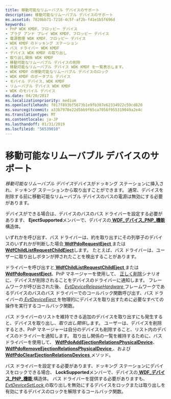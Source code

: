 ```yaml
---
title: 移動可能なリムーバブル デバイスのサポート
description: 移動可能なリムーバブル デバイスのサポート
ms.assetid: 7820bb71-7218-4c5f-af2b-f41e1b5f696d
keywords:
- PnP WDK KMDF、フロッピー デバイス
- プラグ アンド プレイ WDK KMDF、フロッピー デバイス
- 電源管理 WDK KMDF、フロッピー デバイス
- WDK KMDF のドッキング ステーション
- バス ドライバー WDK KMDF
- デバイス WDK KMDF の取り出し
- 取り出し関係 WDK KMDF
- 移動可能なリムーバブル デバイスの削除
- 移動可能なリムーバブル デバイス WDK KMDF を一覧表示します。
- WDK KMDF の移動可能なリムーバブル デバイスのロック
- WDK KMDF のポータブル デバイス
- モバイル デバイス、WDK KMDF
- リムーバブル デバイス WDK KMDF
- WDK のモバイル デバイス
ms.date: 04/20/2017
ms.localizationpriority: medium
ms.openlocfilehash: f017f893bf5673b1e9fb307e62334922c59cd820
ms.sourcegitcommit: a33b7978e22d5bb9f65ca7056f955319049a2e4c
ms.translationtype: MT
ms.contentlocale: ja-JP
ms.lasthandoff: 01/31/2019
ms.locfileid: "56539010"
---
```

# <a name="supporting-ejectable-devices"></a>移動可能なリムーバブル デバイスのサポート


*移動可能なリムーバブル デバイス*デバイスがドッキング ステーションに挿入され、ドッキング ステーションから取り出すことができます。 通常、デバイスを削除する前に移動可能なリムーバブル デバイスのバスの電源は無効にする必要があります。

デバイスができる場合は、デバイスのバスのバス ドライバーを設定する必要があります、 **EjectSupported**メンバーで、デバイスの[ **WDF\_デバイス\_PNP\_機能** ](https://msdn.microsoft.com/library/windows/hardware/ff551257)構造体。

いずれかを呼び出す、バス ドライバーは、約を取り出すにその列挙子のデバイスのいずれかが判断した場合[ **WdfPdoRequestEject** ](https://msdn.microsoft.com/library/windows/hardware/ff548817)または[ **WdfChildListRequestChildEject**](https://msdn.microsoft.com/library/windows/hardware/ff545641)します。 たとえば、バス ドライバーは、ユーザーに取り出しボタンが押されたことを検出することがあります。

ドライバーを呼び出すと[ **WdfChildListRequestChildEject** ](https://msdn.microsoft.com/library/windows/hardware/ff545641)または[ **WdfPdoRequestEject**](https://msdn.microsoft.com/library/windows/hardware/ff548817)、PnP マネージャーを使用して、 [正しく削除](a-user-unplugs-a-device.md#orderly-removal)シナリオに、デバイスが削除されることをデバイスのドライバーに通知します。 フレームワークが呼び出された後、 [ *EvtDeviceReleaseHardware* ](https://msdn.microsoft.com/library/windows/hardware/ff540890)フレームワークであるデバイスのバスのバス ドライバーでのコールバック関数呼び出す、バス ドライバーの[ *EvtDeviceEject* ](https://msdn.microsoft.com/library/windows/hardware/ff540863)を物理的にデバイスを取り出すために必要なすべての操作を実行するコールバック関数。

バス ドライバーのリストを維持できる追加のデバイスを取り出すにも発生すると、デバイスを取り出し、*取り出し関係*します。 ユーザーは、デバイスを削除するとき、PnP マネージャーは自分のデバイスも削除すること、リスト内のデバイスのドライバーを通知します。 取り出し関係の一覧を維持するために、バス ドライバーを使用して、 [ **WdfPdoAddEjectionRelationsPhysicalDevice**](https://msdn.microsoft.com/library/windows/hardware/ff548770)、 [ **WdfPdoRemoveEjectionRelationsPhysicalDevice** ](https://msdn.microsoft.com/library/windows/hardware/ff548814)、および[ **WdfPdoClearEjectionRelationsDevices** ](https://msdn.microsoft.com/library/windows/hardware/ff548771)メソッド。

バス ドライバーを設定する必要があります、ドッキング ステーションにデバイスをロックできる場合、 **LockSupported**メンバーで、デバイスの[ **WDF\_デバイス\_PNP\_機能** ](https://msdn.microsoft.com/library/windows/hardware/ff551257)構造体。 バス ドライバーを提供する必要がありますも、 [ *EvtDeviceSetLock* ](https://msdn.microsoft.com/library/windows/hardware/ff540909)の取り出しを無効にするデバイスをロックまたは取り出しを有効にするデバイスのロックを解除するコールバック関数。

 

 





